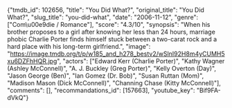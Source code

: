 {"tmdb_id": 102656, "title": "You Did What?", "original_title": "You Did What?", "slug_title": "you-did-what", "date": "2006-11-12", "genre": ["Com\u00e9die / Romance"], "score": "4.3/10", "synopsis": "When his brother proposes to a girl after knowing her less than 24 hours, marriage phobic Charlie Porter finds himself stuck between a two-carat rock and a hard place with his long-term girlfriend.", "image": "https://image.tmdb.org/t/p/w185_and_h278_bestv2/wSlnI92H8m4yCUMH5xu6DZFhHQR.jpg", "actors": ["Edward Kerr (Charlie Porter)", "Kathy Wagner (Ashley McConnell)", "A. J. Buckley (Greg Porter)", "Kelly Overton (Day)", "Jason George (Ben)", "Ian Gomez (Dr. Bob)", "Susan Ruttan (Mom)", "Madison Mason (Dick McConnell)", "Channing Chase (Kitty McConnell)"], "comments": [], "recommandations_id": [157663], "youtube_key": "Bif9FA-dVkQ"}